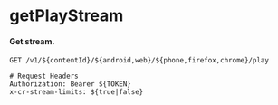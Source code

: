 getPlayStream
===========

#### Get stream.

```http
GET /v1/${contentId}/${android,web}/${phone,firefox,chrome}/play

# Request Headers
Authorization: Bearer ${TOKEN}
x-cr-stream-limits: ${true|false}
```
